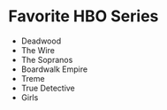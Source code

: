 # Favorite HBO Series

* Deadwood
* The Wire
* The Sopranos
* Boardwalk Empire
* Treme
* True Detective
* Girls
